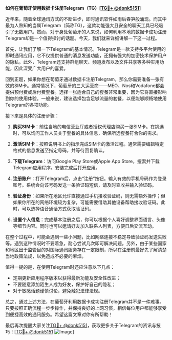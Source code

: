 **如何在葡萄牙使用数据卡注册Telegram（TG）[[TG💪+ @donk5151](https://t.me/s/donk5151)]**

近年来，随着全球通讯方式的不断进步，即时通讯软件如雨后春笋般涌现。而其中最为人熟知的当属Telegram（简称TG），这款功能强大且安全的聊天工具已经吸引了无数用户。然而，对于身处葡萄牙的人来说，如何利用本地的数据卡成功注册Telegram却是一个值得探讨的话题。今天，我们就来详细讲解一下这一过程。

首先，让我们了解一下Telegram的基本情况。Telegram是一款支持多平台使用的即时通讯应用，它不仅提供普通的消息发送功能，还拥有强大的加密技术保护用户的隐私。此外，Telegram还支持群组聊天、频道发布以及文件共享等多种实用功能，因此深受广大用户的喜爱。

回到正题，如果你想在葡萄牙通过数据卡注册Telegram，那么你需要准备一张有效的SIM卡。通常情况下，葡萄牙的三大运营商——MEO、Nos和Vodafone都会提供预付费或后付费套餐。选择一张适合自己的套餐非常重要，因为它将直接影响到你的使用体验。一般来说，建议选择包含足够流量的套餐，以便能够顺畅地使用Telegram的各项功能。

接下来是具体的注册步骤：

1. **购买SIM卡**：前往当地的电信营业厅或者授权代理店购买一张SIM卡。在挑选时，可以询问工作人员关于套餐的具体信息，确保所选套餐符合你的需求。

2. **激活SIM卡**：按照说明书上的指示完成SIM卡的激活过程。通常需要编辑特定格式的信息发送至指定号码，并等待回复确认。

3. **下载Telegram**：访问Google Play Store或Apple App Store，搜索并下载Telegram应用程序。安装完成后打开应用。

4. **注册账户**：打开Telegram后，点击“注册”按钮。输入有效的手机号码作为登录账号。系统会向该号码发送一条验证码短信，请及时查收并输入验证码。

5. **验证身份**：如果所在地区允许直接通过手机接收验证码，则无需额外操作；但如果你所在的网络环境较为复杂，可能需要借助其他设备帮助接收验证码。此时，可以选择语音通话方式获取验证码。

6. **设置个人信息**：完成基本注册之后，你可以根据个人喜好调整界面语言、头像等细节内容。同时也可以邀请好友加入联系人列表，方便日后交流互动。

在整个过程中，可能会遇到一些小问题，比如网络连接不稳定导致验证码发送失败等。遇到这种情况时不要着急，耐心尝试几次即可解决问题。另外，由于某些国家和地区出于监管目的对国际通讯服务存在一定限制，所以在注册前最好先了解清楚当地政策法规，以免造成不必要的麻烦。

值得一提的是，在使用Telegram时还应注意以下几点：
- 定期更新应用程序版本以获得最新功能及安全性改进；
- 不要随意添加陌生人成为好友，保护好自己的隐私；
- 对于敏感话题谨慎讨论，避免触犯法律法规。

总之，通过上述方法，在葡萄牙利用数据卡成功注册Telegram并不是一件难事。只要按照正确流程一步步操作，并保持良好的上网习惯，相信每位用户都能够享受到便捷高效的通讯服务。希望这篇文章对你有所帮助！

最后再次提醒大家关注[TG💪+ @donk5151](https://t.me/s/donk5151)，获取更多关于Telegram的资讯与技巧！[[TG💪+ @donk5151](https://t.me/s/donk5151) ![Image](https://i.postimg.cc/rwNCRYN7/Snipaste-2025-04-30-17-27-05.png)]